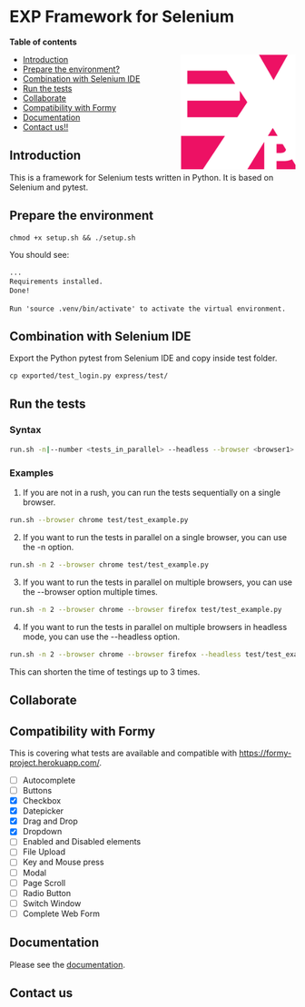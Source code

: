# EXP Framework for Selenium

**Table of contents**

<img src="doc/express.png" width="202" height="202" border=0 align="right">

<!-- TOC depthfrom:1 insertanchor:false orderedlist:false -->

- [Introduction](#introduction)
- [Prepare the environment?](#prepare-the-environment)
- [Combination with Selenium IDE](#combination-with-selenium-ide)
- [Run the tests](#run-the-tests)
- [Collaborate](#collaborate)
- [Compatibility with Formy](#compatibility-with-formy)
- [Documentation](#documentation)
- [Contact us!!](#contact-us)

<!-- /TOC -->

## Introduction

This is a framework for Selenium tests written in Python. It is based on Selenium and pytest.

## Prepare the environment

```text
chmod +x setup.sh && ./setup.sh
```
You should see:

```text
...
Requirements installed.
Done!

Run 'source .venv/bin/activate' to activate the virtual environment.
```

## Combination with Selenium IDE

Export the Python pytest from Selenium IDE and copy inside test folder.

```text
cp exported/test_login.py express/test/
```

## Run the tests

### Syntax

```bash
run.sh -n|--number <tests_in_parallel> --headless --browser <browser1> --browser <browser2> <test_file.py>
```
### Examples
1. If you are not in a rush, you can run the tests sequentially on a single browser.
```bash
run.sh --browser chrome test/test_example.py
```
2. If you want to run the tests in parallel on a single browser, you can use the -n option.

```bash
run.sh -n 2 --browser chrome test/test_example.py
```
3. If you want to run the tests in parallel on multiple browsers, you can use the --browser option multiple times.
```bash
run.sh -n 2 --browser chrome --browser firefox test/test_example.py
```
4. If you want to run the tests in parallel on multiple browsers in headless mode, you can use the --headless option.
```bash
run.sh -n 2 --browser chrome --browser firefox --headless test/test_example.py
```

This can shorten the time of testings up to 3 times.

## Collaborate

## Compatibility with Formy
This is covering what tests are available and compatible with https://formy-project.herokuapp.com/.

- [ ] Autocomplete
- [ ] Buttons
- [x] Checkbox
- [x] Datepicker
- [x] Drag and Drop
- [x] Dropdown
- [ ] Enabled and Disabled elements
- [ ] File Upload
- [ ] Key and Mouse press
- [ ] Modal
- [ ] Page Scroll
- [ ] Radio Button
- [ ] Switch Window
- [ ] Complete Web Form

## Documentation

Please see the [documentation](doc/DOCUMENTATION.md).

## Contact us
